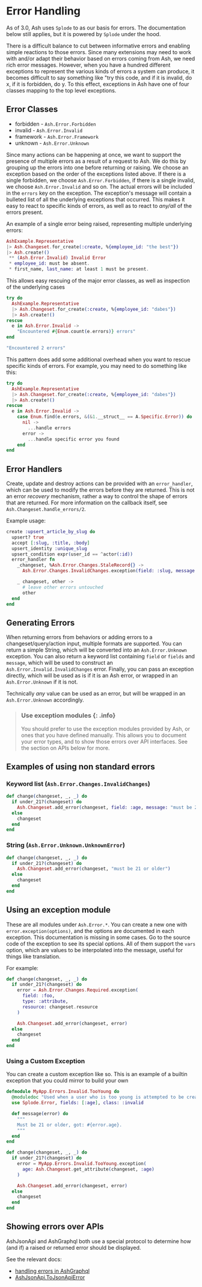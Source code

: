 <!--
SPDX-FileCopyrightText: 2019 ash contributors <https://github.com/ash-project/ash/graphs.contributors>

SPDX-License-Identifier: MIT
-->

# Error Handling

As of 3.0, Ash uses `Splode` to as our basis for errors. The documentation below still applies, but it is powered by `Splode` under the hood.

There is a difficult balance to cut between informative errors and enabling simple reactions to those errors. Since many extensions may need to work with and/or adapt their behavior based on errors coming from Ash, we need rich error messages. However, when you have a hundred different exceptions to represent the various kinds of errors a system can produce, it becomes difficult to say something like "try this code, and if it is invalid, do x, if it is forbidden, do y. To this effect, exceptions in Ash have one of four classes mapping to the top level exceptions.

## Error Classes

- forbidden - `Ash.Error.Forbidden`
- invalid - `Ash.Error.Invalid`
- framework - `Ash.Error.Framework`
- unknown - `Ash.Error.Unknown`

Since many actions can be happening at once, we want to support the presence of multiple errors as a result of a request to Ash. We do this by grouping up the errors into one before returning or raising.
We choose an exception based on the order of the exceptions listed above. If there is a single forbidden, we choose `Ash.Error.Forbidden`, if there is a single invalid, we choose `Ash.Error.Invalid` and so on. The actual errors will be included in the `errors` key on the exception. The exception's message will contain a bulleted list of all the underlying exceptions that occurred. This makes it easy to react to specific kinds of errors, as well as to react to _any/all_ of the errors present.

An example of a single error being raised, representing multiple underlying errors:

```elixir
AshExample.Representative
|> Ash.Changeset.for_create(:create, %{employee_id: "the best"})
|> Ash.create!()
 ** (Ash.Error.Invalid) Invalid Error
 * employee_id: must be absent.
 * first_name, last_name: at least 1 must be present.
```

This allows easy rescuing of the major error classes, as well as inspection of the underlying cases

```elixir
try do
  AshExample.Representative
  |> Ash.Changeset.for_create(:create, %{employee_id: "dabes"})
  |> Ash.create!()
rescue
  e in Ash.Error.Invalid ->
    "Encountered #{Enum.count(e.errors)} errors"
end

"Encountered 2 errors"
```

This pattern does add some additional overhead when you want to rescue specific kinds of errors. For example, you may need to do something like this:

```elixir
try do
  AshExample.Representative
  |> Ash.Changeset.for_create(:create, %{employee_id: "dabes"})
  |> Ash.create!()
rescue
  e in Ash.Error.Invalid ->
    case Enum.find(e.errors, &(&1.__struct__ == A.Specific.Error)) do
      nil ->
        ...handle errors
      error ->
        ...handle specific error you found
    end
end
```

## Error Handlers

Create, update and destroy actions can be provided with an `error_handler`, which can be used to modify the errors
before they are returned. This is not an error *recovery* mechanism, rather a way to control the shape of
errors that are returned. For more information on the callback itself, see `Ash.Changeset.handle_errors/2`.

Example usage:

```elixir
create :upsert_article_by_slug do
  upsert? true
  accept [:slug, :title, :body]
  upsert_identity :unique_slug
  upsert_condition expr(user_id == ^actor(:id))
  error_handler fn 
    _changeset, %Ash.Error.Changes.StaleRecord{} ->
      Ash.Error.Changes.InvalidChanges.exception(field: :slug, message: "has already been taken")

    _ changeset, other ->
      # leave other errors untouched
      other
  end
end
```

## Generating Errors

When returning errors from behaviors or adding errors to a
changeset/query/action input, multiple formats are supported. You can return a
simple String, which will be converted into an `Ash.Error.Unknown` exception.
You can also return a keyword list containing `field` or `fields` and `message`,
which will be used to construct an `Ash.Error.Invalid.InvalidChanges` error.
Finally, you can pass an exception directly, which will be used as is if it is
an Ash error, or wrapped in an `Ash.Error.Unknown` if it is not.

Technically *any* value can be used as an error, but will be wrapped in an
`Ash.Error.Unknown` accordingly.

> ### Use exception modules {: .info}
>
> You should prefer to use the exception modules provided by Ash, or ones
> that you have defined manually. This allows you to document your error
> types, and to show those errors over API interfaces. See the section
> on APIs below for more.

## Examples of using non standard errors

### Keyword list (`Ash.Error.Changes.InvalidChanges`)

```elixir
def change(changeset, _, _) do
  if under_21?(changeset) do
    Ash.Changeset.add_error(changeset, field: :age, message: "must be 21 or older")
  else
    changeset
  end
end
```

### String (`Ash.Error.Unknown.UnknownError`)

```elixir
def change(changeset, _, _) do
  if under_21?(changeset) do
    Ash.Changeset.add_error(changeset, "must be 21 or older")
  else
    changeset
  end
end
```

## Using an exception module

These are all modules under `Ash.Error.*`. You can create a new one with `error.exception(options)`, and the options are documented in each exception. This documentation is missing in some cases. Go to the source code of the exception to see its special options. All of them support the `vars` option, which are values to be interpolated into the message, useful for things like translation.

For example:

```elixir
def change(changeset, _, _) do
  if under_21?(changeset) do
    error = Ash.Error.Changes.Required.exception(
      field: :foo,
      type: :attribute,
      resource: changeset.resource
    )

    Ash.Changeset.add_error(changeset, error)
  else
    changeset
  end
end
```

### Using a Custom Exception

You can create a custom exception like so. This is an example of a builtin exception that you could mirror to build your own

```elixir
defmodule MyApp.Errors.Invalid.TooYoung do
  @moduledoc "Used when a user who is too young is attempted to be created"
  use Splode.Error, fields: [:age], class: :invalid

  def message(error) do
    """
    Must be 21 or older, got: #{error.age}.
    """
  end
end

def change(changeset, _, _) do
  if under_21?(changeset) do
    error = MyApp.Errors.Invalid.TooYoung.exception(
      age: Ash.Changeset.get_attribute(changeset, :age)
    )

    Ash.Changeset.add_error(changeset, error)
  else
    changeset
  end
end
```

## Showing errors over APIs

AshJsonApi and AshGraphql both use a special protocol to determine how (and if) a raised or returned error should be displayed.

See the relevant docs:
- [handling errors in AshGraphql](https://hexdocs.pm/ash_graphql/handle-errors.html)
- [AshJsonApi.ToJsonApiError](https://hexdocs.pm/ash_json_api/AshJsonApi.ToJsonApiError.html)
